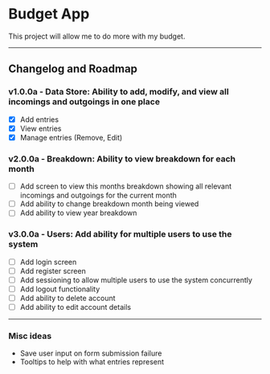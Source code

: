 # Budget App

This project will allow me to do more with my budget.

---

## Changelog and Roadmap

### v1.0.0a - Data Store: Ability to add, modify, and view all incomings and outgoings in one place

- [x] Add entries
- [x] View entries
- [x] Manage entries (Remove, Edit)

### v2.0.0a - Breakdown: Ability to view breakdown for each month

- [ ] Add screen to view this months breakdown showing all relevant incomings and outgoings for the current month
- [ ] Add ability to change breakdown month being viewed
- [ ] Add ability to view year breakdown

### v3.0.0a - Users: Add ability for multiple users to use the system

- [ ] Add login screen
- [ ] Add register screen
- [ ] Add sessioning to allow multiple users to use the system concurrently
- [ ] Add logout functionality
- [ ] Add ability to delete account
- [ ] Add ability to edit account details

---

### Misc ideas

- Save user input on form submission failure
- Tooltips to help with what entries represent